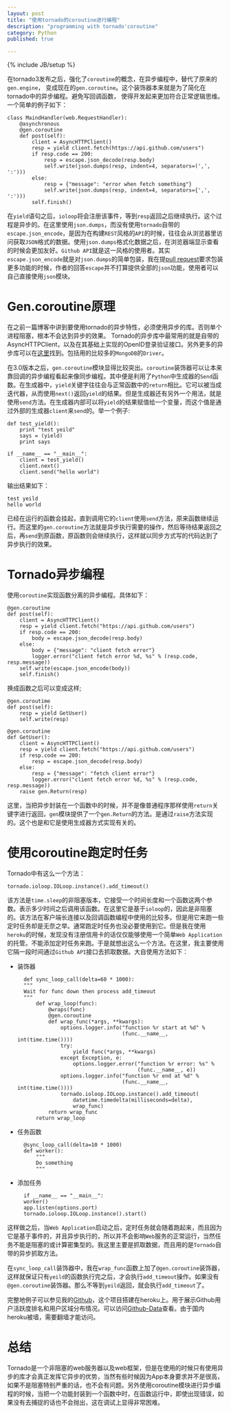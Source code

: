 ```yaml
---
layout: post
title: "使用tornado的coroutine进行编程"
description: "programming with tornado'coroutine"
category: Python
published: true

---
```

{% include JB/setup %}

在tornado3发布之后，强化了`coroutine`的概念，在异步编程中，替代了原来的`gen.engine`，
变成现在的`gen.coroutine`。这个装饰器本来就是为了简化在tornado中的异步编程。避免写回调函数，
使得开发起来更加符合正常逻辑思维。一个简单的例子如下：

    class MaindHandler(web.RequestHandler):
        @asynchronous
        @gen.coroutine
        def post(self):
            client = AsyncHTTPClient()
            resp = yield client.fetch(https://api.github.com/users")
            if resp.code == 200:
                resp = escape.json_decode(resp.body)
                self.write(json.dumps(resp, indent=4, separators=(',', ':')))
            else:
                resp = {"message": "error when fetch something"}
                self.write(json.dumps(resp, indent=4, separators={',', ':')))
            self.finish()
                
在`yield`语句之后，`ioloop`将会注册该事件，等到`resp`返回之后继续执行。这个过程是异步的。在这里使用`json.dumps`，而没有使用`tornado`自带的`escape.json_encode`，是因为在构建`REST`风格的`API`的时候，往往会从浏览器里访问获取`JSON`格式的数据。使用`json.dumps`格式化数据之后，在浏览器端显示查看的时候会更加友好。`Github API`就是这一风格的使用者。其实`escape.json_encode`就是对`json.dumps`的简单包装，我在提[pull request](https://github.com/facebook/tornado/pull/781)要求包装更多功能的时候，作者的回答`escape`并不打算提供全部的`json`功能，使用者可以自己直接使用`json`模块。


Gen.coroutine原理
================

在之前一篇博客中讲到要使用tornado的异步特性，必须使用异步的库。否则单个进程阻塞，根本不会达到异步的效果。
Tornado的异步库中最常用的就是自带的AsyncHTTPClient，以及在其基础上实现的OpenID登录验证接口。另外更多的异步库可以在[这里](https://github.com/facebook/tornado/wiki/Links)找到。包括用的比较多的`MongoDB`的`Driver`。

在3.0版本之后，`gen.coroutine`模块显得比较突出。`coroutine`装饰器可以让本来靠回调的异步编程看起来像同步编程。其中便是利用了`Python`中生成器的`Send`函数。在生成器中，`yield`关键字往往会与正常函数中的`return`相比。它可以被当成迭代器，从而使用`next()`返回`yield`的结果。但是生成器还有另外一个用法，就是使用`send`方法。在生成器内部可以将`yield`的结果赋值给一个变量，而这个值是通过外部的生成器`client`来`send`的。举一个例子:

    def test_yield():
        print "test yeild"
        says = (yield)
        print says
        
    if __name__ == "__main__":
        client = test_yield()
        client.next()
        client.send("hello world")
        
输出结果如下：

    test yeild
    hello world
    
已经在运行的函数会挂起，直到调用它的`client`使用`send`方法，原来函数继续运行。而这里的`gen.coroutine`方法就是异步执行需要的操作，然后等待结果返回之后，再`send`到原函数，原函数则会继续执行，这样就以同步方式写的代码达到了异步执行的效果。


Tornado异步编程
==============

使用`coroutine`实现函数分离的异步编程。具体如下：

    @gen.coroutine
    def post(self):
        client = AsyncHTTPClient()
        resp = yield client.fetch("https://api.github.com/users")
        if resp.code == 200:
            body = escape.json_decode(resp.body)
        else:
            body = {"message": "client fetch error"}
            logger.error("client fetch error %d, %s" % (resp.code, resp.message))
        self.write(escape.json_encode(body))
        self.finish()
 
换成函数之后可以变成这样;

    @gen.coroutime
    def post(self):
        resp = yield GetUser()
        self.write(resp)
        
    @gen.coroutine
    def GetUser():
        client = AsyncHTTPClient()
        resp = yield client.fetch("https://api.github.com/users")
        if resp.code == 200:
            resp = escape.json_decode(resp.body)
        else:
            resp = {"message": "fetch client error"}
            logger.error("client fetch error %d, %s" % (resp.code, resp.message))
        raise gen.Return(resp)
        
这里，当把异步封装在一个函数中的时候，并不是像普通程序那样使用`return`关键字进行返回，`gen`模块提供了一个`gen.Return`的方法。是通过`raise`方法实现的。这个也是和它是使用生成器方式实现有关的。


使用coroutine跑定时任务
=====================

Tornado中有这么一个方法：

    tornado.ioloop.IOLoop.instance().add_timeout()
    
该方法是`time.sleep`的非阻塞版本，它接受一个时间长度和一个函数这两个参数。表示多少时间之后调用该函数。在这里它是基于`ioloop`的，因此是非阻塞的。该方法在客户端长连接以及回调函数编程中使用的比较多。但是用它来跑一些定时任务却是无奈之举。通常跑定时任务也没必要使用到它。但是我在使用`heroku`的时候，发现没有注册信用卡的话仅仅能够使用一个简单`Web Application`的托管。不能添加定时任务来跑。于是就想出这么一个方法。在这里，我主要使用它隔一段时间通过`Github API`接口去抓取数据。大自使用方法如下：

+ 装饰器

    
        def sync_loop_call(delta=60 * 1000):
        """
        Wait for func down then process add_timeout
        """
            def wrap_loop(func):
                @wraps(func)
                @gen.coroutine
                def wrap_func(*args, **kwargs):
                    options.logger.info("function %r start at %d" %
                                        (func.__name__, int(time.time())))
                    try:
                        yield func(*args, **kwargs)
                    except Exception, e:
                        options.logger.error("function %r error: %s" %
                                             (func.__name__, e))
                    options.logger.info("function %r end at %d" %
                                        (func.__name__, int(time.time())))
                    tornado.ioloop.IOLoop.instance().add_timeout(
                        datetime.timedelta(milliseconds=delta),
                        wrap_func)
                return wrap_func
            return wrap_loop

+ 任务函数
        
        @sync_loop_call(delta=10 * 1000)
        def worker():
            """
            Do something
            """

+ 添加任务

        if __name__ == "__main__":
        worker()
        app.listen(options.port)
        tornado.ioloop.IOLoop.instance().start()
        
这样做之后，当`Web Application`启动之后，定时任务就会随着跑起来，而且因为它是基于事件的，并且异步执行的，所以并不会影响`Web`服务的正常运行，当然任务不能是阻塞的或计算密集型的。我这里主要是抓取数据，而且用的是`Tornado`自带的异步抓取方法。

在`sync_loop_call`装饰器中，我在`wrap_func`函数上加了`@gen.coroutine`装饰器，这样就保证只有`yeild`的函数执行完之后，才会执行`add_timeout`操作。如果没有`@gen.coroutine`装饰器。那么不等到`yeild`返回，就会执行`add_timeout`了。

完整地例子可以参见我的[Github](https://github.com/cloudaice/simple-data)，这个项目搭建在heroku上。用于展示Github用户活跃度排名和用户区域分布情况。可以访问[Github-Data](http://data.cloudaice.com)查看。由于国内heroku被墙，需要翻墙才能访问。


总结
====

Tornado是一个非阻塞的web服务器以及web框架，但是在使用的时候只有使用异步的库才会真正发挥它异步的优势，当然有些时候因为App本身要求并不是很高，如果不是阻塞特别严重的话，也不会有问题。另外使用coroutine模块进行异步编程的时候，当把一个功能封装到一个函数中时，在函数运行中，即使出现错误，如果没有去捕捉的话也不会抛出，这在调试上显得非常困难。
